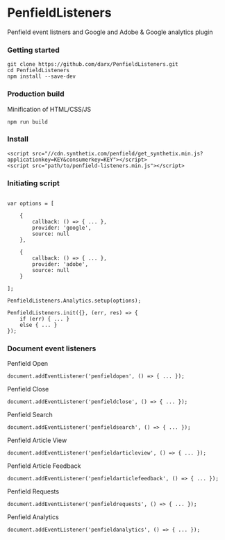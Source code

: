 # PenfieldListeners

Penfield event listners and Google and Adobe & Google analytics plugin

### Getting started

```
git clone https://github.com/darx/PenfieldListeners.git
cd PenfieldListeners
npm install --save-dev
```

### Production build

Minification of HTML/CSS/JS

```
npm run build
```

### Install

```
<script src="//cdn.synthetix.com/penfield/get_synthetix.min.js?applicationkey=KEY&consumerkey=KEY"></script>
<script src="path/to/penfield-listeners.min.js"></script>
```

### Initiating script

```

var options = [

	{
		callback: () => { ... },
		provider: 'google',
		source: null
	}, 

	{
		callback: () => { ... },
		provider: 'adobe',
		source: null
	}

];

PenfieldListeners.Analytics.setup(options);

PenfieldListeners.init({}, (err, res) => {
	if (err) { ... }
	else { ... }
});

```

### Document event listeners

Penfield Open

```
document.addEventListener('penfieldopen', () => { ... });
```

Penfield Close

```
document.addEventListener('penfieldclose', () => { ... });
```

Penfield Search

```
document.addEventListener('penfieldsearch', () => { ... });
```

Penfield Article View

```
document.addEventListener('penfieldarticleview', () => { ... });
```

Penfield Article Feedback

```
document.addEventListener('penfieldarticlefeedback', () => { ... });
```

Penfield Requests

```
document.addEventListener('penfieldrequests', () => { ... });
```

Penfield Analytics

```
document.addEventListener('penfieldanalytics', () => { ... });
```

